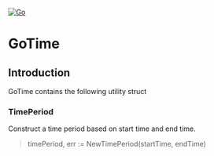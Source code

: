 [![Go](https://github.com/manuelarte/GoTime/actions/workflows/go.yml/badge.svg)](https://github.com/manuelarte/GoTime/actions/workflows/go.yml)
# GoTime

## Introduction

GoTime contains the following utility struct

### TimePeriod

Construct a time period based on start time and end time.

> timePeriod, err := NewTimePeriod(startTime, endTime)

